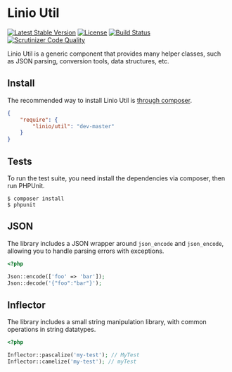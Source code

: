 Linio Util
==========
[![Latest Stable Version](https://poser.pugx.org/linio/util/v/stable.svg)](https://packagist.org/packages/linio/util) [![License](https://poser.pugx.org/linio/util/license.svg)](https://packagist.org/packages/linio/util) [![Build Status](https://secure.travis-ci.org/LinioIT/util.png)](http://travis-ci.org/LinioIT/util) [![Scrutinizer Code Quality](https://scrutinizer-ci.com/g/LinioIT/util/badges/quality-score.png?b=master)](https://scrutinizer-ci.com/g/LinioIT/util/?branch=master)

Linio Util is a generic component that provides many helper classes, such as
JSON parsing, conversion tools, data structures, etc.

Install
-------

The recommended way to install Linio Util is [through composer](http://getcomposer.org).

```JSON
{
    "require": {
        "linio/util": "dev-master"
    }
}
```

Tests
-----

To run the test suite, you need install the dependencies via composer, then
run PHPUnit.

    $ composer install
    $ phpunit

JSON
----

The library includes a JSON wrapper around `json_encode` and `json_encode`,
allowing you to handle parsing errors with exceptions.

```php
<?php

Json::encode(['foo' => 'bar']);
Json::decode('{"foo":"bar"}');

```

Inflector
------

The library includes a small string manipulation library, with common operations
in string datatypes.

```php
<?php

Inflector::pascalize('my-test'); // MyTest
Inflector::camelize('my-test'); // myTest

```

